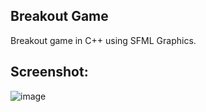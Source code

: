 ## Breakout Game

Breakout game in C++ using SFML Graphics.

## Screenshot:

![image](https://user-images.githubusercontent.com/33184844/90417023-10b8f980-e068-11ea-96e8-8ea5a478ea88.png)